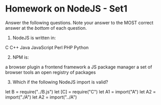 # Homework on NodeJS - Set1

Answer the following questions. Note your answer to the MOST correct answer at the *bottom* of each question.

1. NodeJS is written in:

C
C++
Java
JavaScript
Perl
PHP
Python

2. NPM is:

a browser plugin
a frontend framework
a JS package manager
a set of browser tools
an open registry of packages

3. Which if the following NodeJS import is valid?

let B = require("../B.js")
let [C] = require("C")
let A1 = import("A")
let A2 = import("./A")
let A2 = import("../A")
